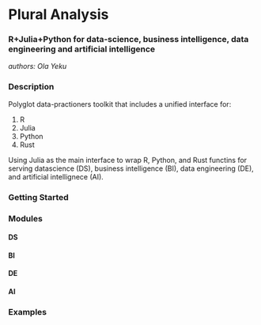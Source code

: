 # Plural Analysis
### R+Julia+Python for data-science, business intelligence, data engineering and artificial intelligence
*authors: Ola Yeku*

### Description
Polyglot data-practioners toolkit that includes a unified interface for:

1. R
2. Julia
3. Python
4. Rust

Using Julia as the main interface to wrap R, Python, and Rust functins
for serving datascience (DS), business intelligence (BI), data engineering (DE), and artificial intellignece (AI).

### Getting Started

### Modules
#### DS
#### BI
#### DE
#### AI
### Examples

